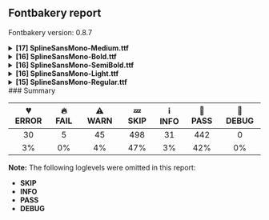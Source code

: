 ## Fontbakery report

Fontbakery version: 0.8.7

<details><summary><b>[17] SplineSansMono-Medium.ttf</b></summary><div><details><summary>💔 <b>ERROR:</b> Check METADATA.pb includes production subsets.</summary><div>
* [com.google.fonts/check/metadata/includes_production_subsets](https://font-bakery.readthedocs.io/en/latest/fontbakery/profiles/googlefonts.html#com.google.fonts/check/metadata/includes_production_subsets)

* 💔 **ERROR** The condition <FontBakeryCondition:production_metadata> had an error: JSONDecodeError: Expecting value: line 1 column 1 (char 0)
</div></details><details><summary>💔 <b>ERROR:</b> Version number has increased since previous release on Google Fonts?</summary><div>
* [com.google.fonts/check/version_bump](https://font-bakery.readthedocs.io/en/latest/fontbakery/profiles/googlefonts.html#com.google.fonts/check/version_bump)

* 💔 **ERROR** The condition <FontBakeryCondition:api_gfonts_ttFont> had an error: FailedConditionError: The condition <FontBakeryCondition:remote_styles> had an error: JSONDecodeError: Expecting value: line 1 column 1 (char 0)
</div></details><details><summary>💔 <b>ERROR:</b> Glyphs are similiar to Google Fonts version?</summary><div>
* [com.google.fonts/check/production_glyphs_similarity](https://font-bakery.readthedocs.io/en/latest/fontbakery/profiles/googlefonts.html#com.google.fonts/check/production_glyphs_similarity)

* 💔 **ERROR** The condition <FontBakeryCondition:api_gfonts_ttFont> had an error: FailedConditionError: The condition <FontBakeryCondition:remote_styles> had an error: JSONDecodeError: Expecting value: line 1 column 1 (char 0)
</div></details><details><summary>💔 <b>ERROR:</b> Check if the vertical metrics of a family are similar to the same family hosted on Google Fonts.</summary><div>
* [com.google.fonts/check/vertical_metrics_regressions](https://font-bakery.readthedocs.io/en/latest/fontbakery/profiles/googlefonts.html#com.google.fonts/check/vertical_metrics_regressions)

* 💔 **ERROR** The condition <FontBakeryCondition:regular_remote_style> had an error: FailedConditionError: The condition <FontBakeryCondition:remote_styles> had an error: JSONDecodeError: Expecting value: line 1 column 1 (char 0)
</div></details><details><summary>💔 <b>ERROR:</b> Check font follows the Google Fonts CJK vertical metric schema</summary><div>
* [com.google.fonts/check/cjk_vertical_metrics](https://font-bakery.readthedocs.io/en/latest/fontbakery/profiles/googlefonts.html#com.google.fonts/check/cjk_vertical_metrics)

* 💔 **ERROR** The condition <FontBakeryCondition:remote_styles> had an error: JSONDecodeError: Expecting value: line 1 column 1 (char 0)
</div></details><details><summary>💔 <b>ERROR:</b> Check if the vertical metrics of a CJK family are similar to the same family hosted on Google Fonts.</summary><div>
* [com.google.fonts/check/cjk_vertical_metrics_regressions](https://font-bakery.readthedocs.io/en/latest/fontbakery/profiles/googlefonts.html#com.google.fonts/check/cjk_vertical_metrics_regressions)

* 💔 **ERROR** The condition <FontBakeryCondition:regular_remote_style> had an error: FailedConditionError: The condition <FontBakeryCondition:remote_styles> had an error: JSONDecodeError: Expecting value: line 1 column 1 (char 0)
</div></details><details><summary>🔥 <b>FAIL:</b> Check license file has good copyright string.</summary><div>
* [com.google.fonts/check/license/OFL_copyright](https://font-bakery.readthedocs.io/en/latest/fontbakery/profiles/googlefonts.html#com.google.fonts/check/license/OFL_copyright)

* 🔥 **FAIL** First line in license file does not match expected format: "copyright 20** the my font project authors (https://github.com/googlefonts/my-font-repository)"
</div></details><details><summary>⚠ <b>WARN:</b> Combined length of family and style must not exceed 27 characters.</summary><div>
* [com.google.fonts/check/name/family_and_style_max_length](https://font-bakery.readthedocs.io/en/latest/fontbakery/profiles/googlefonts.html#com.google.fonts/check/name/family_and_style_max_length)

* ⚠ **WARN** The combined length of family and style exceeds 27 chars in the following 'WINDOWS' entries:
 FONT_FAMILY_NAME = 'Spline Sans Mono Medium' / SUBFAMILY_NAME = 'Regular'

Please take a look at the conversation at https://github.com/googlefonts/fontbakery/issues/2179 in order to understand the reasoning behind these name table records max-length criteria. [code: too-long]
</div></details><details><summary>⚠ <b>WARN:</b> Ensure Stylistic Sets have description.</summary><div>
* [com.google.fonts/check/stylisticset_description](https://font-bakery.readthedocs.io/en/latest/fontbakery/profiles/googlefonts.html#com.google.fonts/check/stylisticset_description)

* ⚠ **WARN** The stylistic set ss01 lacks a description string on the 'name' table. [code: missing-description]
* ⚠ **WARN** The stylistic set ss02 lacks a description string on the 'name' table. [code: missing-description]
* ⚠ **WARN** The stylistic set ss03 lacks a description string on the 'name' table. [code: missing-description]
* ⚠ **WARN** The stylistic set ss04 lacks a description string on the 'name' table. [code: missing-description]
* ⚠ **WARN** The stylistic set ss05 lacks a description string on the 'name' table. [code: missing-description]
* ⚠ **WARN** The stylistic set ss06 lacks a description string on the 'name' table. [code: missing-description]
* ⚠ **WARN** The stylistic set ss07 lacks a description string on the 'name' table. [code: missing-description]
* ⚠ **WARN** The stylistic set ss08 lacks a description string on the 'name' table. [code: missing-description]
* ⚠ **WARN** The stylistic set ss09 lacks a description string on the 'name' table. [code: missing-description]
* ⚠ **WARN** The stylistic set ss10 lacks a description string on the 'name' table. [code: missing-description]
* ⚠ **WARN** The stylistic set ss11 lacks a description string on the 'name' table. [code: missing-description]
* ⚠ **WARN** The stylistic set ss14 lacks a description string on the 'name' table. [code: missing-description]
* ⚠ **WARN** The stylistic set ss15 lacks a description string on the 'name' table. [code: missing-description]
* ⚠ **WARN** The stylistic set ss16 lacks a description string on the 'name' table. [code: missing-description]
* ⚠ **WARN** The stylistic set ss17 lacks a description string on the 'name' table. [code: missing-description]
</div></details><details><summary>⚠ <b>WARN:</b> Ensure fonts have ScriptLangTags declared on the 'meta' table.</summary><div>
* [com.google.fonts/check/meta/script_lang_tags](https://font-bakery.readthedocs.io/en/latest/fontbakery/profiles/googlefonts.html#com.google.fonts/check/meta/script_lang_tags)

* ⚠ **WARN** This font file does not have a 'meta' table. [code: lacks-meta-table]
</div></details><details><summary>⚠ <b>WARN:</b> Check font contains no unreachable glyphs</summary><div>
* [com.google.fonts/check/unreachable_glyphs](https://font-bakery.readthedocs.io/en/latest/fontbakery/profiles/universal.html#com.google.fonts/check/unreachable_glyphs)

* ⚠ **WARN** The following glyphs could not be reached by codepoint or substitution rules:
	- commaturnedabove
	- two.ss12
	- ij_acutecomb
	- .null
	- uni2155.ss01
	- IJ_acutecomb 
	- And zerodot_part.
 [code: unreachable-glyphs]
</div></details><details><summary>⚠ <b>WARN:</b> Check if each glyph has the recommended amount of contours.</summary><div>
* [com.google.fonts/check/contour_count](https://font-bakery.readthedocs.io/en/latest/fontbakery/profiles/universal.html#com.google.fonts/check/contour_count)

* ⚠ **WARN** This font has a 'Soft Hyphen' character (codepoint 0x00AD) which is supposed to be zero-width and invisible, and is used to mark a hyphenation possibility within a word in the absence of or overriding dictionary hyphenation. It is mostly an obsolete mechanism now, and the character is only included in fonts for legacy codepage coverage. [code: softhyphen]
* ⚠ **WARN** This check inspects the glyph outlines and detects the total number of contours in each of them. The expected values are infered from the typical ammounts of contours observed in a large collection of reference font families. The divergences listed below may simply indicate a significantly different design on some of your glyphs. On the other hand, some of these may flag actual bugs in the font such as glyphs mapped to an incorrect codepoint. Please consider reviewing the design and codepoint assignment of these to make sure they are correct.

The following glyphs do not have the recommended number of contours:

	- Glyph name: Q	Contours detected: 3	Expected: 2
	- Glyph name: uni00AD	Contours detected: 1	Expected: 0
	- Glyph name: onequarter	Contours detected: 2	Expected: 3 or 4
	- Glyph name: onehalf	Contours detected: 2	Expected: 3
	- Glyph name: threequarters	Contours detected: 2	Expected: 3 or 4
	- Glyph name: aogonek	Contours detected: 3	Expected: 2
	- Glyph name: uogonek	Contours detected: 2	Expected: 1
	- Glyph name: uni01F5	Contours detected: 4	Expected: 3
	- Glyph name: uni2153	Contours detected: 2	Expected: 3
	- Glyph name: uni2154	Contours detected: 2	Expected: 1 or 3 
	- And 18 more.

Use -F or --full-lists to disable shortening of long lists.
 [code: contour-count]
</div></details><details><summary>⚠ <b>WARN:</b> Ensure dotted circle glyph is present and can attach marks.</summary><div>
* [com.google.fonts/check/dotted_circle](https://font-bakery.readthedocs.io/en/latest/fontbakery/profiles/universal.html#com.google.fonts/check/dotted_circle)

* ⚠ **WARN** No dotted circle glyph present [code: missing-dotted-circle]
</div></details><details><summary>⚠ <b>WARN:</b> Checking correctness of monospaced metadata.</summary><div>
* [com.google.fonts/check/monospace](https://font-bakery.readthedocs.io/en/latest/fontbakery/profiles/name.html#com.google.fonts/check/monospace)

* ⚠ **WARN** Font is monospaced but 7 glyphs (1.29%) have a different width. You should check the widths of: ['plus.alt', 'equal.alt', 'greaterarrow', 'exclamequal', 'lessergreater', 'greatergreaterarrow', 'equalequalarrow'] [code: mono-outliers]
</div></details><details><summary>⚠ <b>WARN:</b> Are there any misaligned on-curve points?</summary><div>
* [com.google.fonts/check/outline_alignment_miss](https://font-bakery.readthedocs.io/en/latest/fontbakery/profiles/<Section: Outline Correctness Checks>.html#com.google.fonts/check/outline_alignment_miss)

* ⚠ **WARN** The following glyphs have on-curve points which have potentially incorrect y coordinates:
	* dollar (U+0024): X=718.0,Y=1452.0 (should be at cap-height 1454?)
	* U (U+0055): X=115.0,Y=1456.0 (should be at cap-height 1454?)
	* U (U+0055): X=339.0,Y=1456.0 (should be at cap-height 1454?)
	* f (U+0066): X=210.0,Y=1092.0 (should be at x-height 1091?)
	* f (U+0066): X=451.0,Y=1092.0 (should be at x-height 1091?)
	* f (U+0066): X=664.0,Y=1092.0 (should be at x-height 1091?)
	* f (U+0066): X=1007.0,Y=1092.0 (should be at x-height 1091?)
	* g (U+0067): X=771.0,Y=1090.0 (should be at x-height 1091?)
	* g (U+0067): X=347.0,Y=1.5 (should be at baseline 0?)
	* j (U+006A): X=284.0,Y=1092.0 (should be at x-height 1091?) and 63 more.

Use -F or --full-lists to disable shortening of long lists. [code: found-misalignments]
</div></details><details><summary>⚠ <b>WARN:</b> Do outlines contain any jaggy segments?</summary><div>
* [com.google.fonts/check/outline_jaggy_segments](https://font-bakery.readthedocs.io/en/latest/fontbakery/profiles/<Section: Outline Correctness Checks>.html#com.google.fonts/check/outline_jaggy_segments)

* ⚠ **WARN** The following glyphs have jaggy segments:
	* B (U+0042): B<<988.0,872.5>-<920.0,782.0>-<817.0,761.0>>/B<<817.0,761.0>-<893.0,758.0>-<965.0,722.0>> = 13.784223615038577
	* Lslash (U+0141): L<<388.0,1454.0>--<388.0,907.0>>/B<<388.0,907.0>-<391.0,928.0>-<405.5,948.5>> = 8.13010235415596
	* Thorn (U+00DE): B<<396.5,272.5>-<377.0,286.0>-<373.0,305.0>>/L<<373.0,305.0>--<373.0,0.0>> = 11.888658039627968
	* ae (U+00E6): B<<721.0,839.0>-<684.0,758.0>-<680.0,604.0>>/B<<680.0,604.0>-<685.0,645.0>-<708.0,660.5>> = 5.465089939346022
	* aeacute (U+01FD): B<<721.0,839.0>-<684.0,758.0>-<680.0,604.0>>/B<<680.0,604.0>-<685.0,645.0>-<708.0,660.5>> = 5.465089939346022
	* b (U+0062): L<<393.0,1068.0>--<393.0,864.0>>/B<<393.0,864.0>-<404.0,931.0>-<449.5,987.5>> = 9.323591778137999
	* braceleft (U+007B): B<<674.0,797.5>-<612.0,736.0>-<424.0,713.0>>/B<<424.0,713.0>-<616.0,690.0>-<674.5,631.5>> = 13.805935465347666
	* braceright (U+007D): B<<525.5,631.5>-<584.0,690.0>-<776.0,713.0>>/B<<776.0,713.0>-<588.0,736.0>-<526.5,797.5>> = 13.805935465347666
	* comma (U+002C): B<<604.5,-44.0>-<617.0,-15.0>-<678.0,0.0>>/L<<678.0,0.0>--<474.0,0.0>> = 13.81502534126161
	* d (U+0064): L<<821.0,0.0>--<819.0,243.0>>/B<<819.0,243.0>-<810.0,175.0>-<766.5,117.0>> = 8.011004693585441 and 96 more.

Use -F or --full-lists to disable shortening of long lists. [code: found-jaggy-segments]
</div></details><details><summary>⚠ <b>WARN:</b> Do outlines contain any semi-vertical or semi-horizontal lines?</summary><div>
* [com.google.fonts/check/outline_semi_vertical](https://font-bakery.readthedocs.io/en/latest/fontbakery/profiles/<Section: Outline Correctness Checks>.html#com.google.fonts/check/outline_semi_vertical)

* ⚠ **WARN** The following glyphs have semi-vertical/semi-horizontal lines:
 * Amacron (U+0100): L<<281.0,1811.0>--<921.0,1812.0>>
 * Amacron (U+0100): L<<918.0,1608.0>--<281.0,1607.0>>
 * Ccedilla (U+00C7): L<<480.0,-422.0>--<481.0,-260.0>>
 * Emacron (U+0112): L<<278.0,1811.0>--<918.0,1812.0>>
 * Emacron (U+0112): L<<915.0,1608.0>--<278.0,1607.0>>
 * G (U+0047): L<<1077.0,770.0>--<1075.0,155.0>>
 * Gbreve (U+011E): L<<1077.0,770.0>--<1075.0,155.0>>
 * Gcaron (U+01E6): L<<1077.0,770.0>--<1075.0,155.0>>
 * Gdotaccent (U+0120): L<<1077.0,770.0>--<1075.0,155.0>>
 * Hbar (U+0126): L<<1219.0,1093.0>--<1218.0,897.0>> and 78 more.

Use -F or --full-lists to disable shortening of long lists. [code: found-semi-vertical]
</div></details><br></div></details><details><summary><b>[16] SplineSansMono-Bold.ttf</b></summary><div><details><summary>💔 <b>ERROR:</b> Check METADATA.pb includes production subsets.</summary><div>
* [com.google.fonts/check/metadata/includes_production_subsets](https://font-bakery.readthedocs.io/en/latest/fontbakery/profiles/googlefonts.html#com.google.fonts/check/metadata/includes_production_subsets)

* 💔 **ERROR** The condition <FontBakeryCondition:production_metadata> had an error: JSONDecodeError: Expecting value: line 1 column 1 (char 0)
</div></details><details><summary>💔 <b>ERROR:</b> Version number has increased since previous release on Google Fonts?</summary><div>
* [com.google.fonts/check/version_bump](https://font-bakery.readthedocs.io/en/latest/fontbakery/profiles/googlefonts.html#com.google.fonts/check/version_bump)

* 💔 **ERROR** The condition <FontBakeryCondition:api_gfonts_ttFont> had an error: FailedConditionError: The condition <FontBakeryCondition:remote_styles> had an error: JSONDecodeError: Expecting value: line 1 column 1 (char 0)
</div></details><details><summary>💔 <b>ERROR:</b> Glyphs are similiar to Google Fonts version?</summary><div>
* [com.google.fonts/check/production_glyphs_similarity](https://font-bakery.readthedocs.io/en/latest/fontbakery/profiles/googlefonts.html#com.google.fonts/check/production_glyphs_similarity)

* 💔 **ERROR** The condition <FontBakeryCondition:api_gfonts_ttFont> had an error: FailedConditionError: The condition <FontBakeryCondition:remote_styles> had an error: JSONDecodeError: Expecting value: line 1 column 1 (char 0)
</div></details><details><summary>💔 <b>ERROR:</b> Check if the vertical metrics of a family are similar to the same family hosted on Google Fonts.</summary><div>
* [com.google.fonts/check/vertical_metrics_regressions](https://font-bakery.readthedocs.io/en/latest/fontbakery/profiles/googlefonts.html#com.google.fonts/check/vertical_metrics_regressions)

* 💔 **ERROR** The condition <FontBakeryCondition:regular_remote_style> had an error: FailedConditionError: The condition <FontBakeryCondition:remote_styles> had an error: JSONDecodeError: Expecting value: line 1 column 1 (char 0)
</div></details><details><summary>💔 <b>ERROR:</b> Check font follows the Google Fonts CJK vertical metric schema</summary><div>
* [com.google.fonts/check/cjk_vertical_metrics](https://font-bakery.readthedocs.io/en/latest/fontbakery/profiles/googlefonts.html#com.google.fonts/check/cjk_vertical_metrics)

* 💔 **ERROR** The condition <FontBakeryCondition:remote_styles> had an error: JSONDecodeError: Expecting value: line 1 column 1 (char 0)
</div></details><details><summary>💔 <b>ERROR:</b> Check if the vertical metrics of a CJK family are similar to the same family hosted on Google Fonts.</summary><div>
* [com.google.fonts/check/cjk_vertical_metrics_regressions](https://font-bakery.readthedocs.io/en/latest/fontbakery/profiles/googlefonts.html#com.google.fonts/check/cjk_vertical_metrics_regressions)

* 💔 **ERROR** The condition <FontBakeryCondition:regular_remote_style> had an error: FailedConditionError: The condition <FontBakeryCondition:remote_styles> had an error: JSONDecodeError: Expecting value: line 1 column 1 (char 0)
</div></details><details><summary>🔥 <b>FAIL:</b> Check license file has good copyright string.</summary><div>
* [com.google.fonts/check/license/OFL_copyright](https://font-bakery.readthedocs.io/en/latest/fontbakery/profiles/googlefonts.html#com.google.fonts/check/license/OFL_copyright)

* 🔥 **FAIL** First line in license file does not match expected format: "copyright 20** the my font project authors (https://github.com/googlefonts/my-font-repository)"
</div></details><details><summary>⚠ <b>WARN:</b> Ensure Stylistic Sets have description.</summary><div>
* [com.google.fonts/check/stylisticset_description](https://font-bakery.readthedocs.io/en/latest/fontbakery/profiles/googlefonts.html#com.google.fonts/check/stylisticset_description)

* ⚠ **WARN** The stylistic set ss01 lacks a description string on the 'name' table. [code: missing-description]
* ⚠ **WARN** The stylistic set ss02 lacks a description string on the 'name' table. [code: missing-description]
* ⚠ **WARN** The stylistic set ss03 lacks a description string on the 'name' table. [code: missing-description]
* ⚠ **WARN** The stylistic set ss04 lacks a description string on the 'name' table. [code: missing-description]
* ⚠ **WARN** The stylistic set ss05 lacks a description string on the 'name' table. [code: missing-description]
* ⚠ **WARN** The stylistic set ss06 lacks a description string on the 'name' table. [code: missing-description]
* ⚠ **WARN** The stylistic set ss07 lacks a description string on the 'name' table. [code: missing-description]
* ⚠ **WARN** The stylistic set ss08 lacks a description string on the 'name' table. [code: missing-description]
* ⚠ **WARN** The stylistic set ss09 lacks a description string on the 'name' table. [code: missing-description]
* ⚠ **WARN** The stylistic set ss10 lacks a description string on the 'name' table. [code: missing-description]
* ⚠ **WARN** The stylistic set ss11 lacks a description string on the 'name' table. [code: missing-description]
* ⚠ **WARN** The stylistic set ss14 lacks a description string on the 'name' table. [code: missing-description]
* ⚠ **WARN** The stylistic set ss15 lacks a description string on the 'name' table. [code: missing-description]
* ⚠ **WARN** The stylistic set ss16 lacks a description string on the 'name' table. [code: missing-description]
* ⚠ **WARN** The stylistic set ss17 lacks a description string on the 'name' table. [code: missing-description]
</div></details><details><summary>⚠ <b>WARN:</b> Ensure fonts have ScriptLangTags declared on the 'meta' table.</summary><div>
* [com.google.fonts/check/meta/script_lang_tags](https://font-bakery.readthedocs.io/en/latest/fontbakery/profiles/googlefonts.html#com.google.fonts/check/meta/script_lang_tags)

* ⚠ **WARN** This font file does not have a 'meta' table. [code: lacks-meta-table]
</div></details><details><summary>⚠ <b>WARN:</b> Check font contains no unreachable glyphs</summary><div>
* [com.google.fonts/check/unreachable_glyphs](https://font-bakery.readthedocs.io/en/latest/fontbakery/profiles/universal.html#com.google.fonts/check/unreachable_glyphs)

* ⚠ **WARN** The following glyphs could not be reached by codepoint or substitution rules:
	- commaturnedabove
	- two.ss12
	- ij_acutecomb
	- .null
	- uni2155.ss01
	- IJ_acutecomb 
	- And zerodot_part.
 [code: unreachable-glyphs]
</div></details><details><summary>⚠ <b>WARN:</b> Check if each glyph has the recommended amount of contours.</summary><div>
* [com.google.fonts/check/contour_count](https://font-bakery.readthedocs.io/en/latest/fontbakery/profiles/universal.html#com.google.fonts/check/contour_count)

* ⚠ **WARN** This font has a 'Soft Hyphen' character (codepoint 0x00AD) which is supposed to be zero-width and invisible, and is used to mark a hyphenation possibility within a word in the absence of or overriding dictionary hyphenation. It is mostly an obsolete mechanism now, and the character is only included in fonts for legacy codepage coverage. [code: softhyphen]
* ⚠ **WARN** This check inspects the glyph outlines and detects the total number of contours in each of them. The expected values are infered from the typical ammounts of contours observed in a large collection of reference font families. The divergences listed below may simply indicate a significantly different design on some of your glyphs. On the other hand, some of these may flag actual bugs in the font such as glyphs mapped to an incorrect codepoint. Please consider reviewing the design and codepoint assignment of these to make sure they are correct.

The following glyphs do not have the recommended number of contours:

	- Glyph name: Q	Contours detected: 3	Expected: 2
	- Glyph name: uni00AD	Contours detected: 1	Expected: 0
	- Glyph name: onequarter	Contours detected: 2	Expected: 3 or 4
	- Glyph name: onehalf	Contours detected: 2	Expected: 3
	- Glyph name: threequarters	Contours detected: 2	Expected: 3 or 4
	- Glyph name: aogonek	Contours detected: 3	Expected: 2
	- Glyph name: uogonek	Contours detected: 2	Expected: 1
	- Glyph name: uni01F5	Contours detected: 4	Expected: 3
	- Glyph name: uni2153	Contours detected: 2	Expected: 3
	- Glyph name: uni2154	Contours detected: 2	Expected: 1 or 3 
	- And 18 more.

Use -F or --full-lists to disable shortening of long lists.
 [code: contour-count]
</div></details><details><summary>⚠ <b>WARN:</b> Ensure dotted circle glyph is present and can attach marks.</summary><div>
* [com.google.fonts/check/dotted_circle](https://font-bakery.readthedocs.io/en/latest/fontbakery/profiles/universal.html#com.google.fonts/check/dotted_circle)

* ⚠ **WARN** No dotted circle glyph present [code: missing-dotted-circle]
</div></details><details><summary>⚠ <b>WARN:</b> Checking correctness of monospaced metadata.</summary><div>
* [com.google.fonts/check/monospace](https://font-bakery.readthedocs.io/en/latest/fontbakery/profiles/name.html#com.google.fonts/check/monospace)

* ⚠ **WARN** Font is monospaced but 7 glyphs (1.29%) have a different width. You should check the widths of: ['plus.alt', 'equal.alt', 'greaterarrow', 'exclamequal', 'lessergreater', 'greatergreaterarrow', 'equalequalarrow'] [code: mono-outliers]
</div></details><details><summary>⚠ <b>WARN:</b> Are there any misaligned on-curve points?</summary><div>
* [com.google.fonts/check/outline_alignment_miss](https://font-bakery.readthedocs.io/en/latest/fontbakery/profiles/<Section: Outline Correctness Checks>.html#com.google.fonts/check/outline_alignment_miss)

* ⚠ **WARN** The following glyphs have on-curve points which have potentially incorrect y coordinates:
	* at (U+0040): X=287.5,Y=-0.5 (should be at baseline 0?)
	* U (U+0055): X=78.0,Y=1456.0 (should be at cap-height 1454?)
	* U (U+0055): X=392.0,Y=1456.0 (should be at cap-height 1454?)
	* f (U+0066): X=166.0,Y=1092.0 (should be at x-height 1091?)
	* f (U+0066): X=400.0,Y=1092.0 (should be at x-height 1091?)
	* f (U+0066): X=709.0,Y=1092.0 (should be at x-height 1091?)
	* f (U+0066): X=1024.0,Y=1092.0 (should be at x-height 1091?)
	* g (U+0067): X=1083.0,Y=1090.0 (should be at x-height 1091?)
	* j (U+006A): X=597.0,Y=-2.0 (should be at baseline 0?)
	* j (U+006A): X=252.0,Y=1092.0 (should be at x-height 1091?) and 63 more.

Use -F or --full-lists to disable shortening of long lists. [code: found-misalignments]
</div></details><details><summary>⚠ <b>WARN:</b> Do outlines contain any jaggy segments?</summary><div>
* [com.google.fonts/check/outline_jaggy_segments](https://font-bakery.readthedocs.io/en/latest/fontbakery/profiles/<Section: Outline Correctness Checks>.html#com.google.fonts/check/outline_jaggy_segments)

* ⚠ **WARN** The following glyphs have jaggy segments:
	* B (U+0042): B<<997.5,882.5>-<925.0,801.0>-<802.0,790.0>>/B<<802.0,790.0>-<965.0,773.0>-<1049.5,687.5>> = 11.064524992196239
	* I (U+0049): B<<465.0,1151.0>-<487.0,1178.0>-<532.0,1185.0>>/L<<532.0,1185.0>--<135.0,1185.0>> = 8.84181456019167
	* I (U+0049): B<<734.0,303.5>-<712.0,277.0>-<667.0,269.0>>/L<<667.0,269.0>--<1065.0,269.0>> = 10.08059798754231
	* IJ (U+0132): B<<203.0,1138.0>-<225.0,1165.0>-<270.0,1172.0>>/L<<270.0,1172.0>--<25.0,1172.0>> = 8.84181456019167
	* IJ (U+0132): B<<466.0,896.5>-<444.0,870.0>-<399.0,862.0>>/L<<399.0,862.0>--<635.0,862.0>> = 10.08059798754231
	* Iacute (U+00CD): B<<465.0,1151.0>-<487.0,1178.0>-<532.0,1185.0>>/L<<532.0,1185.0>--<135.0,1185.0>> = 8.84181456019167
	* Iacute (U+00CD): B<<734.0,303.5>-<712.0,277.0>-<667.0,269.0>>/L<<667.0,269.0>--<1065.0,269.0>> = 10.08059798754231
	* Ibreve (U+012C): B<<465.0,1151.0>-<487.0,1178.0>-<532.0,1185.0>>/L<<532.0,1185.0>--<135.0,1185.0>> = 8.84181456019167
	* Ibreve (U+012C): B<<734.0,303.5>-<712.0,277.0>-<667.0,269.0>>/L<<667.0,269.0>--<1065.0,269.0>> = 10.08059798754231
	* Icircumflex (U+00CE): B<<465.0,1151.0>-<487.0,1178.0>-<532.0,1185.0>>/L<<532.0,1185.0>--<135.0,1185.0>> = 8.84181456019167 and 147 more.

Use -F or --full-lists to disable shortening of long lists. [code: found-jaggy-segments]
</div></details><details><summary>⚠ <b>WARN:</b> Do outlines contain any semi-vertical or semi-horizontal lines?</summary><div>
* [com.google.fonts/check/outline_semi_vertical](https://font-bakery.readthedocs.io/en/latest/fontbakery/profiles/<Section: Outline Correctness Checks>.html#com.google.fonts/check/outline_semi_vertical)

* ⚠ **WARN** The following glyphs have semi-vertical/semi-horizontal lines:
 * Ccedilla (U+00C7): L<<418.0,-461.0>--<419.0,-262.0>>
 * F (U+0046): L<<1018.0,846.0>--<1017.0,574.0>>
 * F (U+0046): L<<1092.0,1454.0>--<1094.0,1173.0>>
 * Lcaron (U+013D): L<<694.0,1175.0>--<696.0,1561.0>>
 * R (U+0052): L<<619.0,1210.0>--<467.0,1211.0>>
 * Racute (U+0154): L<<619.0,1210.0>--<467.0,1211.0>>
 * Rcaron (U+0158): L<<619.0,1210.0>--<467.0,1211.0>>
 * Scedilla (U+015E): L<<458.0,-461.0>--<459.0,-262.0>>
 * Uogonek (U+0172): L<<880.0,-210.0>--<881.0,-385.0>>
 * a (U+0061): L<<758.0,0.0>--<760.0,255.0>> and 99 more.

Use -F or --full-lists to disable shortening of long lists. [code: found-semi-vertical]
</div></details><br></div></details><details><summary><b>[16] SplineSansMono-SemiBold.ttf</b></summary><div><details><summary>💔 <b>ERROR:</b> Check METADATA.pb includes production subsets.</summary><div>
* [com.google.fonts/check/metadata/includes_production_subsets](https://font-bakery.readthedocs.io/en/latest/fontbakery/profiles/googlefonts.html#com.google.fonts/check/metadata/includes_production_subsets)

* 💔 **ERROR** The condition <FontBakeryCondition:production_metadata> had an error: JSONDecodeError: Expecting value: line 1 column 1 (char 0)
</div></details><details><summary>💔 <b>ERROR:</b> Version number has increased since previous release on Google Fonts?</summary><div>
* [com.google.fonts/check/version_bump](https://font-bakery.readthedocs.io/en/latest/fontbakery/profiles/googlefonts.html#com.google.fonts/check/version_bump)

* 💔 **ERROR** The condition <FontBakeryCondition:api_gfonts_ttFont> had an error: FailedConditionError: The condition <FontBakeryCondition:remote_styles> had an error: JSONDecodeError: Expecting value: line 1 column 1 (char 0)
</div></details><details><summary>💔 <b>ERROR:</b> Glyphs are similiar to Google Fonts version?</summary><div>
* [com.google.fonts/check/production_glyphs_similarity](https://font-bakery.readthedocs.io/en/latest/fontbakery/profiles/googlefonts.html#com.google.fonts/check/production_glyphs_similarity)

* 💔 **ERROR** The condition <FontBakeryCondition:api_gfonts_ttFont> had an error: FailedConditionError: The condition <FontBakeryCondition:remote_styles> had an error: JSONDecodeError: Expecting value: line 1 column 1 (char 0)
</div></details><details><summary>💔 <b>ERROR:</b> Check if the vertical metrics of a family are similar to the same family hosted on Google Fonts.</summary><div>
* [com.google.fonts/check/vertical_metrics_regressions](https://font-bakery.readthedocs.io/en/latest/fontbakery/profiles/googlefonts.html#com.google.fonts/check/vertical_metrics_regressions)

* 💔 **ERROR** The condition <FontBakeryCondition:regular_remote_style> had an error: FailedConditionError: The condition <FontBakeryCondition:remote_styles> had an error: JSONDecodeError: Expecting value: line 1 column 1 (char 0)
</div></details><details><summary>💔 <b>ERROR:</b> Check font follows the Google Fonts CJK vertical metric schema</summary><div>
* [com.google.fonts/check/cjk_vertical_metrics](https://font-bakery.readthedocs.io/en/latest/fontbakery/profiles/googlefonts.html#com.google.fonts/check/cjk_vertical_metrics)

* 💔 **ERROR** The condition <FontBakeryCondition:remote_styles> had an error: JSONDecodeError: Expecting value: line 1 column 1 (char 0)
</div></details><details><summary>💔 <b>ERROR:</b> Check if the vertical metrics of a CJK family are similar to the same family hosted on Google Fonts.</summary><div>
* [com.google.fonts/check/cjk_vertical_metrics_regressions](https://font-bakery.readthedocs.io/en/latest/fontbakery/profiles/googlefonts.html#com.google.fonts/check/cjk_vertical_metrics_regressions)

* 💔 **ERROR** The condition <FontBakeryCondition:regular_remote_style> had an error: FailedConditionError: The condition <FontBakeryCondition:remote_styles> had an error: JSONDecodeError: Expecting value: line 1 column 1 (char 0)
</div></details><details><summary>🔥 <b>FAIL:</b> Check license file has good copyright string.</summary><div>
* [com.google.fonts/check/license/OFL_copyright](https://font-bakery.readthedocs.io/en/latest/fontbakery/profiles/googlefonts.html#com.google.fonts/check/license/OFL_copyright)

* 🔥 **FAIL** First line in license file does not match expected format: "copyright 20** the my font project authors (https://github.com/googlefonts/my-font-repository)"
</div></details><details><summary>⚠ <b>WARN:</b> Combined length of family and style must not exceed 27 characters.</summary><div>
* [com.google.fonts/check/name/family_and_style_max_length](https://font-bakery.readthedocs.io/en/latest/fontbakery/profiles/googlefonts.html#com.google.fonts/check/name/family_and_style_max_length)

* ⚠ **WARN** The combined length of family and style exceeds 27 chars in the following 'WINDOWS' entries:
 FONT_FAMILY_NAME = 'Spline Sans Mono SemiBold' / SUBFAMILY_NAME = 'Regular'

Please take a look at the conversation at https://github.com/googlefonts/fontbakery/issues/2179 in order to understand the reasoning behind these name table records max-length criteria. [code: too-long]
</div></details><details><summary>⚠ <b>WARN:</b> Ensure Stylistic Sets have description.</summary><div>
* [com.google.fonts/check/stylisticset_description](https://font-bakery.readthedocs.io/en/latest/fontbakery/profiles/googlefonts.html#com.google.fonts/check/stylisticset_description)

* ⚠ **WARN** The stylistic set ss01 lacks a description string on the 'name' table. [code: missing-description]
* ⚠ **WARN** The stylistic set ss02 lacks a description string on the 'name' table. [code: missing-description]
* ⚠ **WARN** The stylistic set ss03 lacks a description string on the 'name' table. [code: missing-description]
* ⚠ **WARN** The stylistic set ss04 lacks a description string on the 'name' table. [code: missing-description]
* ⚠ **WARN** The stylistic set ss05 lacks a description string on the 'name' table. [code: missing-description]
* ⚠ **WARN** The stylistic set ss06 lacks a description string on the 'name' table. [code: missing-description]
* ⚠ **WARN** The stylistic set ss07 lacks a description string on the 'name' table. [code: missing-description]
* ⚠ **WARN** The stylistic set ss08 lacks a description string on the 'name' table. [code: missing-description]
* ⚠ **WARN** The stylistic set ss09 lacks a description string on the 'name' table. [code: missing-description]
* ⚠ **WARN** The stylistic set ss10 lacks a description string on the 'name' table. [code: missing-description]
* ⚠ **WARN** The stylistic set ss11 lacks a description string on the 'name' table. [code: missing-description]
* ⚠ **WARN** The stylistic set ss14 lacks a description string on the 'name' table. [code: missing-description]
* ⚠ **WARN** The stylistic set ss15 lacks a description string on the 'name' table. [code: missing-description]
* ⚠ **WARN** The stylistic set ss16 lacks a description string on the 'name' table. [code: missing-description]
* ⚠ **WARN** The stylistic set ss17 lacks a description string on the 'name' table. [code: missing-description]
</div></details><details><summary>⚠ <b>WARN:</b> Ensure fonts have ScriptLangTags declared on the 'meta' table.</summary><div>
* [com.google.fonts/check/meta/script_lang_tags](https://font-bakery.readthedocs.io/en/latest/fontbakery/profiles/googlefonts.html#com.google.fonts/check/meta/script_lang_tags)

* ⚠ **WARN** This font file does not have a 'meta' table. [code: lacks-meta-table]
</div></details><details><summary>⚠ <b>WARN:</b> Check font contains no unreachable glyphs</summary><div>
* [com.google.fonts/check/unreachable_glyphs](https://font-bakery.readthedocs.io/en/latest/fontbakery/profiles/universal.html#com.google.fonts/check/unreachable_glyphs)

* ⚠ **WARN** The following glyphs could not be reached by codepoint or substitution rules:
	- commaturnedabove
	- two.ss12
	- ij_acutecomb
	- .null
	- uni2155.ss01
	- IJ_acutecomb 
	- And zerodot_part.
 [code: unreachable-glyphs]
</div></details><details><summary>⚠ <b>WARN:</b> Check if each glyph has the recommended amount of contours.</summary><div>
* [com.google.fonts/check/contour_count](https://font-bakery.readthedocs.io/en/latest/fontbakery/profiles/universal.html#com.google.fonts/check/contour_count)

* ⚠ **WARN** This font has a 'Soft Hyphen' character (codepoint 0x00AD) which is supposed to be zero-width and invisible, and is used to mark a hyphenation possibility within a word in the absence of or overriding dictionary hyphenation. It is mostly an obsolete mechanism now, and the character is only included in fonts for legacy codepage coverage. [code: softhyphen]
* ⚠ **WARN** This check inspects the glyph outlines and detects the total number of contours in each of them. The expected values are infered from the typical ammounts of contours observed in a large collection of reference font families. The divergences listed below may simply indicate a significantly different design on some of your glyphs. On the other hand, some of these may flag actual bugs in the font such as glyphs mapped to an incorrect codepoint. Please consider reviewing the design and codepoint assignment of these to make sure they are correct.

The following glyphs do not have the recommended number of contours:

	- Glyph name: Q	Contours detected: 3	Expected: 2
	- Glyph name: uni00AD	Contours detected: 1	Expected: 0
	- Glyph name: onequarter	Contours detected: 2	Expected: 3 or 4
	- Glyph name: onehalf	Contours detected: 2	Expected: 3
	- Glyph name: threequarters	Contours detected: 2	Expected: 3 or 4
	- Glyph name: aogonek	Contours detected: 3	Expected: 2
	- Glyph name: uogonek	Contours detected: 2	Expected: 1
	- Glyph name: uni01F5	Contours detected: 4	Expected: 3
	- Glyph name: uni2153	Contours detected: 2	Expected: 3
	- Glyph name: uni2154	Contours detected: 2	Expected: 1 or 3 
	- And 18 more.

Use -F or --full-lists to disable shortening of long lists.
 [code: contour-count]
</div></details><details><summary>⚠ <b>WARN:</b> Ensure dotted circle glyph is present and can attach marks.</summary><div>
* [com.google.fonts/check/dotted_circle](https://font-bakery.readthedocs.io/en/latest/fontbakery/profiles/universal.html#com.google.fonts/check/dotted_circle)

* ⚠ **WARN** No dotted circle glyph present [code: missing-dotted-circle]
</div></details><details><summary>⚠ <b>WARN:</b> Checking correctness of monospaced metadata.</summary><div>
* [com.google.fonts/check/monospace](https://font-bakery.readthedocs.io/en/latest/fontbakery/profiles/name.html#com.google.fonts/check/monospace)

* ⚠ **WARN** Font is monospaced but 7 glyphs (1.29%) have a different width. You should check the widths of: ['plus.alt', 'equal.alt', 'greaterarrow', 'exclamequal', 'lessergreater', 'greatergreaterarrow', 'equalequalarrow'] [code: mono-outliers]
</div></details><details><summary>⚠ <b>WARN:</b> Do outlines contain any jaggy segments?</summary><div>
* [com.google.fonts/check/outline_jaggy_segments](https://font-bakery.readthedocs.io/en/latest/fontbakery/profiles/<Section: Outline Correctness Checks>.html#com.google.fonts/check/outline_jaggy_segments)

* ⚠ **WARN** The following glyphs have jaggy segments:
	* B (U+0042): B<<993.5,878.0>-<923.0,793.0>-<808.0,778.0>>/B<<808.0,778.0>-<951.0,766.0>-<1042.0,683.5>> = 12.22820693800804
	* I (U+0049): B<<478.5,1178.5>-<497.0,1203.0>-<534.0,1211.0>>/L<<534.0,1211.0>--<143.0,1211.0>> = 12.200468727380786
	* I (U+0049): B<<720.5,275.5>-<702.0,251.0>-<665.0,243.0>>/L<<665.0,243.0>--<1057.0,243.0>> = 12.200468727380786
	* IJ (U+0132): B<<221.5,1170.5>-<240.0,1195.0>-<277.0,1203.0>>/L<<277.0,1203.0>--<33.0,1203.0>> = 12.200468727380786
	* IJ (U+0132): B<<459.5,837.0>-<441.0,812.0>-<404.0,805.0>>/L<<404.0,805.0>--<643.0,805.0>> = 10.713123022791033
	* Iacute (U+00CD): B<<478.5,1178.5>-<497.0,1203.0>-<534.0,1211.0>>/L<<534.0,1211.0>--<143.0,1211.0>> = 12.200468727380786
	* Iacute (U+00CD): B<<720.5,275.5>-<702.0,251.0>-<665.0,243.0>>/L<<665.0,243.0>--<1057.0,243.0>> = 12.200468727380786
	* Ibreve (U+012C): B<<478.5,1178.5>-<497.0,1203.0>-<534.0,1211.0>>/L<<534.0,1211.0>--<143.0,1211.0>> = 12.200468727380786
	* Ibreve (U+012C): B<<720.5,275.5>-<702.0,251.0>-<665.0,243.0>>/L<<665.0,243.0>--<1057.0,243.0>> = 12.200468727380786
	* Icircumflex (U+00CE): B<<478.5,1178.5>-<497.0,1203.0>-<534.0,1211.0>>/L<<534.0,1211.0>--<143.0,1211.0>> = 12.200468727380786 and 161 more.

Use -F or --full-lists to disable shortening of long lists. [code: found-jaggy-segments]
</div></details><details><summary>⚠ <b>WARN:</b> Do outlines contain any semi-vertical or semi-horizontal lines?</summary><div>
* [com.google.fonts/check/outline_semi_vertical](https://font-bakery.readthedocs.io/en/latest/fontbakery/profiles/<Section: Outline Correctness Checks>.html#com.google.fonts/check/outline_semi_vertical)

* ⚠ **WARN** The following glyphs have semi-vertical/semi-horizontal lines:
 * Ccedilla (U+00C7): L<<443.0,-445.0>--<444.0,-261.0>>
 * F (U+0046): L<<1075.0,1454.0>--<1077.0,1210.0>>
 * F (U+0046): L<<997.0,840.0>--<996.0,601.0>>
 * G (U+0047): L<<1091.0,796.0>--<1090.0,170.0>>
 * Gbreve (U+011E): L<<1091.0,796.0>--<1090.0,170.0>>
 * Gcaron (U+01E6): L<<1091.0,796.0>--<1090.0,170.0>>
 * Gdotaccent (U+0120): L<<1091.0,796.0>--<1090.0,170.0>>
 * M (U+004D): L<<913.0,0.0>--<908.0,604.0>>
 * R (U+0052): L<<597.0,1231.0>--<429.0,1232.0>>
 * Racute (U+0154): L<<597.0,1231.0>--<429.0,1232.0>> and 88 more.

Use -F or --full-lists to disable shortening of long lists. [code: found-semi-vertical]
</div></details><br></div></details><details><summary><b>[16] SplineSansMono-Light.ttf</b></summary><div><details><summary>💔 <b>ERROR:</b> Check METADATA.pb includes production subsets.</summary><div>
* [com.google.fonts/check/metadata/includes_production_subsets](https://font-bakery.readthedocs.io/en/latest/fontbakery/profiles/googlefonts.html#com.google.fonts/check/metadata/includes_production_subsets)

* 💔 **ERROR** The condition <FontBakeryCondition:production_metadata> had an error: JSONDecodeError: Expecting value: line 1 column 1 (char 0)
</div></details><details><summary>💔 <b>ERROR:</b> Version number has increased since previous release on Google Fonts?</summary><div>
* [com.google.fonts/check/version_bump](https://font-bakery.readthedocs.io/en/latest/fontbakery/profiles/googlefonts.html#com.google.fonts/check/version_bump)

* 💔 **ERROR** The condition <FontBakeryCondition:api_gfonts_ttFont> had an error: FailedConditionError: The condition <FontBakeryCondition:remote_styles> had an error: JSONDecodeError: Expecting value: line 1 column 1 (char 0)
</div></details><details><summary>💔 <b>ERROR:</b> Glyphs are similiar to Google Fonts version?</summary><div>
* [com.google.fonts/check/production_glyphs_similarity](https://font-bakery.readthedocs.io/en/latest/fontbakery/profiles/googlefonts.html#com.google.fonts/check/production_glyphs_similarity)

* 💔 **ERROR** The condition <FontBakeryCondition:api_gfonts_ttFont> had an error: FailedConditionError: The condition <FontBakeryCondition:remote_styles> had an error: JSONDecodeError: Expecting value: line 1 column 1 (char 0)
</div></details><details><summary>💔 <b>ERROR:</b> Check if the vertical metrics of a family are similar to the same family hosted on Google Fonts.</summary><div>
* [com.google.fonts/check/vertical_metrics_regressions](https://font-bakery.readthedocs.io/en/latest/fontbakery/profiles/googlefonts.html#com.google.fonts/check/vertical_metrics_regressions)

* 💔 **ERROR** The condition <FontBakeryCondition:regular_remote_style> had an error: FailedConditionError: The condition <FontBakeryCondition:remote_styles> had an error: JSONDecodeError: Expecting value: line 1 column 1 (char 0)
</div></details><details><summary>💔 <b>ERROR:</b> Check font follows the Google Fonts CJK vertical metric schema</summary><div>
* [com.google.fonts/check/cjk_vertical_metrics](https://font-bakery.readthedocs.io/en/latest/fontbakery/profiles/googlefonts.html#com.google.fonts/check/cjk_vertical_metrics)

* 💔 **ERROR** The condition <FontBakeryCondition:remote_styles> had an error: JSONDecodeError: Expecting value: line 1 column 1 (char 0)
</div></details><details><summary>💔 <b>ERROR:</b> Check if the vertical metrics of a CJK family are similar to the same family hosted on Google Fonts.</summary><div>
* [com.google.fonts/check/cjk_vertical_metrics_regressions](https://font-bakery.readthedocs.io/en/latest/fontbakery/profiles/googlefonts.html#com.google.fonts/check/cjk_vertical_metrics_regressions)

* 💔 **ERROR** The condition <FontBakeryCondition:regular_remote_style> had an error: FailedConditionError: The condition <FontBakeryCondition:remote_styles> had an error: JSONDecodeError: Expecting value: line 1 column 1 (char 0)
</div></details><details><summary>🔥 <b>FAIL:</b> Check license file has good copyright string.</summary><div>
* [com.google.fonts/check/license/OFL_copyright](https://font-bakery.readthedocs.io/en/latest/fontbakery/profiles/googlefonts.html#com.google.fonts/check/license/OFL_copyright)

* 🔥 **FAIL** First line in license file does not match expected format: "copyright 20** the my font project authors (https://github.com/googlefonts/my-font-repository)"
</div></details><details><summary>⚠ <b>WARN:</b> Combined length of family and style must not exceed 27 characters.</summary><div>
* [com.google.fonts/check/name/family_and_style_max_length](https://font-bakery.readthedocs.io/en/latest/fontbakery/profiles/googlefonts.html#com.google.fonts/check/name/family_and_style_max_length)

* ⚠ **WARN** The combined length of family and style exceeds 27 chars in the following 'WINDOWS' entries:
 FONT_FAMILY_NAME = 'Spline Sans Mono Light' / SUBFAMILY_NAME = 'Regular'

Please take a look at the conversation at https://github.com/googlefonts/fontbakery/issues/2179 in order to understand the reasoning behind these name table records max-length criteria. [code: too-long]
</div></details><details><summary>⚠ <b>WARN:</b> Ensure Stylistic Sets have description.</summary><div>
* [com.google.fonts/check/stylisticset_description](https://font-bakery.readthedocs.io/en/latest/fontbakery/profiles/googlefonts.html#com.google.fonts/check/stylisticset_description)

* ⚠ **WARN** The stylistic set ss01 lacks a description string on the 'name' table. [code: missing-description]
* ⚠ **WARN** The stylistic set ss02 lacks a description string on the 'name' table. [code: missing-description]
* ⚠ **WARN** The stylistic set ss03 lacks a description string on the 'name' table. [code: missing-description]
* ⚠ **WARN** The stylistic set ss04 lacks a description string on the 'name' table. [code: missing-description]
* ⚠ **WARN** The stylistic set ss05 lacks a description string on the 'name' table. [code: missing-description]
* ⚠ **WARN** The stylistic set ss06 lacks a description string on the 'name' table. [code: missing-description]
* ⚠ **WARN** The stylistic set ss07 lacks a description string on the 'name' table. [code: missing-description]
* ⚠ **WARN** The stylistic set ss08 lacks a description string on the 'name' table. [code: missing-description]
* ⚠ **WARN** The stylistic set ss09 lacks a description string on the 'name' table. [code: missing-description]
* ⚠ **WARN** The stylistic set ss10 lacks a description string on the 'name' table. [code: missing-description]
* ⚠ **WARN** The stylistic set ss11 lacks a description string on the 'name' table. [code: missing-description]
* ⚠ **WARN** The stylistic set ss14 lacks a description string on the 'name' table. [code: missing-description]
* ⚠ **WARN** The stylistic set ss15 lacks a description string on the 'name' table. [code: missing-description]
* ⚠ **WARN** The stylistic set ss16 lacks a description string on the 'name' table. [code: missing-description]
* ⚠ **WARN** The stylistic set ss17 lacks a description string on the 'name' table. [code: missing-description]
</div></details><details><summary>⚠ <b>WARN:</b> Ensure fonts have ScriptLangTags declared on the 'meta' table.</summary><div>
* [com.google.fonts/check/meta/script_lang_tags](https://font-bakery.readthedocs.io/en/latest/fontbakery/profiles/googlefonts.html#com.google.fonts/check/meta/script_lang_tags)

* ⚠ **WARN** This font file does not have a 'meta' table. [code: lacks-meta-table]
</div></details><details><summary>⚠ <b>WARN:</b> Check font contains no unreachable glyphs</summary><div>
* [com.google.fonts/check/unreachable_glyphs](https://font-bakery.readthedocs.io/en/latest/fontbakery/profiles/universal.html#com.google.fonts/check/unreachable_glyphs)

* ⚠ **WARN** The following glyphs could not be reached by codepoint or substitution rules:
	- commaturnedabove
	- two.ss12
	- ij_acutecomb
	- .null
	- uni2155.ss01
	- IJ_acutecomb 
	- And zerodot_part.
 [code: unreachable-glyphs]
</div></details><details><summary>⚠ <b>WARN:</b> Check if each glyph has the recommended amount of contours.</summary><div>
* [com.google.fonts/check/contour_count](https://font-bakery.readthedocs.io/en/latest/fontbakery/profiles/universal.html#com.google.fonts/check/contour_count)

* ⚠ **WARN** This font has a 'Soft Hyphen' character (codepoint 0x00AD) which is supposed to be zero-width and invisible, and is used to mark a hyphenation possibility within a word in the absence of or overriding dictionary hyphenation. It is mostly an obsolete mechanism now, and the character is only included in fonts for legacy codepage coverage. [code: softhyphen]
* ⚠ **WARN** This check inspects the glyph outlines and detects the total number of contours in each of them. The expected values are infered from the typical ammounts of contours observed in a large collection of reference font families. The divergences listed below may simply indicate a significantly different design on some of your glyphs. On the other hand, some of these may flag actual bugs in the font such as glyphs mapped to an incorrect codepoint. Please consider reviewing the design and codepoint assignment of these to make sure they are correct.

The following glyphs do not have the recommended number of contours:

	- Glyph name: Q	Contours detected: 3	Expected: 2
	- Glyph name: uni00AD	Contours detected: 1	Expected: 0
	- Glyph name: onequarter	Contours detected: 2	Expected: 3 or 4
	- Glyph name: onehalf	Contours detected: 2	Expected: 3
	- Glyph name: threequarters	Contours detected: 2	Expected: 3 or 4
	- Glyph name: aogonek	Contours detected: 3	Expected: 2
	- Glyph name: uogonek	Contours detected: 2	Expected: 1
	- Glyph name: uni01F5	Contours detected: 4	Expected: 3
	- Glyph name: uni2153	Contours detected: 2	Expected: 3
	- Glyph name: uni2154	Contours detected: 2	Expected: 1 or 3 
	- And 18 more.

Use -F or --full-lists to disable shortening of long lists.
 [code: contour-count]
</div></details><details><summary>⚠ <b>WARN:</b> Ensure dotted circle glyph is present and can attach marks.</summary><div>
* [com.google.fonts/check/dotted_circle](https://font-bakery.readthedocs.io/en/latest/fontbakery/profiles/universal.html#com.google.fonts/check/dotted_circle)

* ⚠ **WARN** No dotted circle glyph present [code: missing-dotted-circle]
</div></details><details><summary>⚠ <b>WARN:</b> Checking correctness of monospaced metadata.</summary><div>
* [com.google.fonts/check/monospace](https://font-bakery.readthedocs.io/en/latest/fontbakery/profiles/name.html#com.google.fonts/check/monospace)

* ⚠ **WARN** Font is monospaced but 8 glyphs (1.48%) have a different width. You should check the widths of: ['uni2155', 'plus.alt', 'equal.alt', 'greaterarrow', 'exclamequal', 'lessergreater', 'greatergreaterarrow', 'equalequalarrow'] [code: mono-outliers]
</div></details><details><summary>⚠ <b>WARN:</b> Do outlines contain any jaggy segments?</summary><div>
* [com.google.fonts/check/outline_jaggy_segments](https://font-bakery.readthedocs.io/en/latest/fontbakery/profiles/<Section: Outline Correctness Checks>.html#com.google.fonts/check/outline_jaggy_segments)

* ⚠ **WARN** The following glyphs have jaggy segments:
	* B (U+0042): B<<996.5,879.0>-<925.0,796.0>-<808.0,773.0>>/B<<808.0,773.0>-<889.0,772.0>-<963.0,735.5>> = 11.828779563434608
	* Lslash (U+0141): L<<297.0,1454.0>--<297.0,923.0>>/B<<297.0,923.0>-<300.0,940.0>-<312.5,957.0>> = 10.007979801441312
	* OE (U+0152): L<<658.0,0.0>--<657.0,266.0>>/B<<657.0,266.0>-<629.0,143.0>-<557.0,61.5>> = 13.03979475484222
	* P (U+0050): B<<320.0,587.0>-<300.0,600.0>-<296.0,618.0>>/L<<296.0,618.0>--<296.0,0.0>> = 12.528807709151492
	* Thorn (U+00DE): B<<320.0,299.5>-<300.0,313.0>-<296.0,330.0>>/L<<296.0,330.0>--<296.0,0.0>> = 13.240519915187184
	* ae (U+00E6): B<<700.5,883.5>-<644.0,769.0>-<638.0,563.0>>/B<<638.0,563.0>-<648.0,625.0>-<706.0,625.0>> = 7.494009597428414
	* aeacute (U+01FD): B<<700.5,883.5>-<644.0,769.0>-<638.0,563.0>>/B<<638.0,563.0>-<648.0,625.0>-<706.0,625.0>> = 7.494009597428414
	* b (U+0062): L<<309.0,1556.0>--<309.0,849.0>>/B<<309.0,849.0>-<325.0,934.0>-<378.5,992.5>> = 10.66034829453532
	* comma (U+002C): B<<601.5,-45.5>-<615.0,-10.0>-<671.0,0.0>>/L<<671.0,0.0>--<509.0,0.0>> = 10.124671655397806
	* d (U+0064): L<<899.0,0.0>--<899.0,251.0>>/B<<899.0,251.0>-<876.0,124.0>-<785.5,56.0>> = 10.265140460213706 and 91 more.

Use -F or --full-lists to disable shortening of long lists. [code: found-jaggy-segments]
</div></details><details><summary>⚠ <b>WARN:</b> Do outlines contain any semi-vertical or semi-horizontal lines?</summary><div>
* [com.google.fonts/check/outline_semi_vertical](https://font-bakery.readthedocs.io/en/latest/fontbakery/profiles/<Section: Outline Correctness Checks>.html#com.google.fonts/check/outline_semi_vertical)

* ⚠ **WARN** The following glyphs have semi-vertical/semi-horizontal lines:
 * Aogonek (U+0104): L<<1172.0,-251.0>--<1173.0,-367.0>>
 * Eng (U+014A): L<<1060.0,1454.0>--<1059.0,0.0>>
 * Eng (U+014A): L<<263.0,949.0>--<262.0,0.0>>
 * Eogonek (U+0118): L<<1067.0,-251.0>--<1068.0,-367.0>>
 * G (U+0047): L<<1077.0,734.0>--<1075.0,135.0>>
 * G (U+0047): L<<950.0,200.0>--<952.0,611.0>>
 * Gbreve (U+011E): L<<1077.0,734.0>--<1075.0,135.0>>
 * Gbreve (U+011E): L<<950.0,200.0>--<952.0,611.0>>
 * Gcaron (U+01E6): L<<1077.0,734.0>--<1075.0,135.0>>
 * Gcaron (U+01E6): L<<950.0,200.0>--<952.0,611.0>> and 72 more.

Use -F or --full-lists to disable shortening of long lists. [code: found-semi-vertical]
</div></details><br></div></details><details><summary><b>[15] SplineSansMono-Regular.ttf</b></summary><div><details><summary>💔 <b>ERROR:</b> Check METADATA.pb includes production subsets.</summary><div>
* [com.google.fonts/check/metadata/includes_production_subsets](https://font-bakery.readthedocs.io/en/latest/fontbakery/profiles/googlefonts.html#com.google.fonts/check/metadata/includes_production_subsets)

* 💔 **ERROR** The condition <FontBakeryCondition:production_metadata> had an error: JSONDecodeError: Expecting value: line 1 column 1 (char 0)
</div></details><details><summary>💔 <b>ERROR:</b> Version number has increased since previous release on Google Fonts?</summary><div>
* [com.google.fonts/check/version_bump](https://font-bakery.readthedocs.io/en/latest/fontbakery/profiles/googlefonts.html#com.google.fonts/check/version_bump)

* 💔 **ERROR** The condition <FontBakeryCondition:api_gfonts_ttFont> had an error: FailedConditionError: The condition <FontBakeryCondition:remote_styles> had an error: JSONDecodeError: Expecting value: line 1 column 1 (char 0)
</div></details><details><summary>💔 <b>ERROR:</b> Glyphs are similiar to Google Fonts version?</summary><div>
* [com.google.fonts/check/production_glyphs_similarity](https://font-bakery.readthedocs.io/en/latest/fontbakery/profiles/googlefonts.html#com.google.fonts/check/production_glyphs_similarity)

* 💔 **ERROR** The condition <FontBakeryCondition:api_gfonts_ttFont> had an error: FailedConditionError: The condition <FontBakeryCondition:remote_styles> had an error: JSONDecodeError: Expecting value: line 1 column 1 (char 0)
</div></details><details><summary>💔 <b>ERROR:</b> Check if the vertical metrics of a family are similar to the same family hosted on Google Fonts.</summary><div>
* [com.google.fonts/check/vertical_metrics_regressions](https://font-bakery.readthedocs.io/en/latest/fontbakery/profiles/googlefonts.html#com.google.fonts/check/vertical_metrics_regressions)

* 💔 **ERROR** The condition <FontBakeryCondition:regular_remote_style> had an error: FailedConditionError: The condition <FontBakeryCondition:remote_styles> had an error: JSONDecodeError: Expecting value: line 1 column 1 (char 0)
</div></details><details><summary>💔 <b>ERROR:</b> Check font follows the Google Fonts CJK vertical metric schema</summary><div>
* [com.google.fonts/check/cjk_vertical_metrics](https://font-bakery.readthedocs.io/en/latest/fontbakery/profiles/googlefonts.html#com.google.fonts/check/cjk_vertical_metrics)

* 💔 **ERROR** The condition <FontBakeryCondition:remote_styles> had an error: JSONDecodeError: Expecting value: line 1 column 1 (char 0)
</div></details><details><summary>💔 <b>ERROR:</b> Check if the vertical metrics of a CJK family are similar to the same family hosted on Google Fonts.</summary><div>
* [com.google.fonts/check/cjk_vertical_metrics_regressions](https://font-bakery.readthedocs.io/en/latest/fontbakery/profiles/googlefonts.html#com.google.fonts/check/cjk_vertical_metrics_regressions)

* 💔 **ERROR** The condition <FontBakeryCondition:regular_remote_style> had an error: FailedConditionError: The condition <FontBakeryCondition:remote_styles> had an error: JSONDecodeError: Expecting value: line 1 column 1 (char 0)
</div></details><details><summary>🔥 <b>FAIL:</b> Check license file has good copyright string.</summary><div>
* [com.google.fonts/check/license/OFL_copyright](https://font-bakery.readthedocs.io/en/latest/fontbakery/profiles/googlefonts.html#com.google.fonts/check/license/OFL_copyright)

* 🔥 **FAIL** First line in license file does not match expected format: "copyright 20** the my font project authors (https://github.com/googlefonts/my-font-repository)"
</div></details><details><summary>⚠ <b>WARN:</b> Ensure Stylistic Sets have description.</summary><div>
* [com.google.fonts/check/stylisticset_description](https://font-bakery.readthedocs.io/en/latest/fontbakery/profiles/googlefonts.html#com.google.fonts/check/stylisticset_description)

* ⚠ **WARN** The stylistic set ss01 lacks a description string on the 'name' table. [code: missing-description]
* ⚠ **WARN** The stylistic set ss02 lacks a description string on the 'name' table. [code: missing-description]
* ⚠ **WARN** The stylistic set ss03 lacks a description string on the 'name' table. [code: missing-description]
* ⚠ **WARN** The stylistic set ss04 lacks a description string on the 'name' table. [code: missing-description]
* ⚠ **WARN** The stylistic set ss05 lacks a description string on the 'name' table. [code: missing-description]
* ⚠ **WARN** The stylistic set ss06 lacks a description string on the 'name' table. [code: missing-description]
* ⚠ **WARN** The stylistic set ss07 lacks a description string on the 'name' table. [code: missing-description]
* ⚠ **WARN** The stylistic set ss08 lacks a description string on the 'name' table. [code: missing-description]
* ⚠ **WARN** The stylistic set ss09 lacks a description string on the 'name' table. [code: missing-description]
* ⚠ **WARN** The stylistic set ss10 lacks a description string on the 'name' table. [code: missing-description]
* ⚠ **WARN** The stylistic set ss11 lacks a description string on the 'name' table. [code: missing-description]
* ⚠ **WARN** The stylistic set ss14 lacks a description string on the 'name' table. [code: missing-description]
* ⚠ **WARN** The stylistic set ss15 lacks a description string on the 'name' table. [code: missing-description]
* ⚠ **WARN** The stylistic set ss16 lacks a description string on the 'name' table. [code: missing-description]
* ⚠ **WARN** The stylistic set ss17 lacks a description string on the 'name' table. [code: missing-description]
</div></details><details><summary>⚠ <b>WARN:</b> Ensure fonts have ScriptLangTags declared on the 'meta' table.</summary><div>
* [com.google.fonts/check/meta/script_lang_tags](https://font-bakery.readthedocs.io/en/latest/fontbakery/profiles/googlefonts.html#com.google.fonts/check/meta/script_lang_tags)

* ⚠ **WARN** This font file does not have a 'meta' table. [code: lacks-meta-table]
</div></details><details><summary>⚠ <b>WARN:</b> Check font contains no unreachable glyphs</summary><div>
* [com.google.fonts/check/unreachable_glyphs](https://font-bakery.readthedocs.io/en/latest/fontbakery/profiles/universal.html#com.google.fonts/check/unreachable_glyphs)

* ⚠ **WARN** The following glyphs could not be reached by codepoint or substitution rules:
	- commaturnedabove
	- two.ss12
	- ij_acutecomb
	- .null
	- uni2155.ss01
	- IJ_acutecomb 
	- And zerodot_part.
 [code: unreachable-glyphs]
</div></details><details><summary>⚠ <b>WARN:</b> Check if each glyph has the recommended amount of contours.</summary><div>
* [com.google.fonts/check/contour_count](https://font-bakery.readthedocs.io/en/latest/fontbakery/profiles/universal.html#com.google.fonts/check/contour_count)

* ⚠ **WARN** This font has a 'Soft Hyphen' character (codepoint 0x00AD) which is supposed to be zero-width and invisible, and is used to mark a hyphenation possibility within a word in the absence of or overriding dictionary hyphenation. It is mostly an obsolete mechanism now, and the character is only included in fonts for legacy codepage coverage. [code: softhyphen]
* ⚠ **WARN** This check inspects the glyph outlines and detects the total number of contours in each of them. The expected values are infered from the typical ammounts of contours observed in a large collection of reference font families. The divergences listed below may simply indicate a significantly different design on some of your glyphs. On the other hand, some of these may flag actual bugs in the font such as glyphs mapped to an incorrect codepoint. Please consider reviewing the design and codepoint assignment of these to make sure they are correct.

The following glyphs do not have the recommended number of contours:

	- Glyph name: Q	Contours detected: 3	Expected: 2
	- Glyph name: uni00AD	Contours detected: 1	Expected: 0
	- Glyph name: onequarter	Contours detected: 2	Expected: 3 or 4
	- Glyph name: onehalf	Contours detected: 2	Expected: 3
	- Glyph name: threequarters	Contours detected: 2	Expected: 3 or 4
	- Glyph name: aogonek	Contours detected: 3	Expected: 2
	- Glyph name: uogonek	Contours detected: 2	Expected: 1
	- Glyph name: uni01F5	Contours detected: 4	Expected: 3
	- Glyph name: uni2153	Contours detected: 2	Expected: 3
	- Glyph name: uni2154	Contours detected: 2	Expected: 1 or 3 
	- And 18 more.

Use -F or --full-lists to disable shortening of long lists.
 [code: contour-count]
</div></details><details><summary>⚠ <b>WARN:</b> Ensure dotted circle glyph is present and can attach marks.</summary><div>
* [com.google.fonts/check/dotted_circle](https://font-bakery.readthedocs.io/en/latest/fontbakery/profiles/universal.html#com.google.fonts/check/dotted_circle)

* ⚠ **WARN** No dotted circle glyph present [code: missing-dotted-circle]
</div></details><details><summary>⚠ <b>WARN:</b> Checking correctness of monospaced metadata.</summary><div>
* [com.google.fonts/check/monospace](https://font-bakery.readthedocs.io/en/latest/fontbakery/profiles/name.html#com.google.fonts/check/monospace)

* ⚠ **WARN** Font is monospaced but 8 glyphs (1.48%) have a different width. You should check the widths of: ['uni2155', 'plus.alt', 'equal.alt', 'greaterarrow', 'exclamequal', 'lessergreater', 'greatergreaterarrow', 'equalequalarrow'] [code: mono-outliers]
</div></details><details><summary>⚠ <b>WARN:</b> Do outlines contain any jaggy segments?</summary><div>
* [com.google.fonts/check/outline_jaggy_segments](https://font-bakery.readthedocs.io/en/latest/fontbakery/profiles/<Section: Outline Correctness Checks>.html#com.google.fonts/check/outline_jaggy_segments)

* ⚠ **WARN** The following glyphs have jaggy segments:
	* B (U+0042): B<<991.5,874.5>-<922.0,787.0>-<814.0,766.0>>/B<<814.0,766.0>-<891.0,764.0>-<964.0,727.5>> = 12.491408380577253
	* Lslash (U+0141): L<<354.0,1454.0>--<354.0,917.0>>/B<<354.0,917.0>-<358.0,936.0>-<372.0,954.0>> = 11.888658039627968
	* P (U+0050): B<<368.5,542.0>-<349.0,557.0>-<345.0,583.0>>/L<<345.0,583.0>--<345.0,0.0>> = 8.746162262555211
	* Thorn (U+00DE): B<<368.0,282.5>-<348.0,296.0>-<344.0,314.0>>/L<<344.0,314.0>--<344.0,0.0>> = 12.528807709151492
	* ae (U+00E6): B<<713.5,855.5>-<669.0,762.0>-<664.0,589.0>>/B<<664.0,589.0>-<669.0,627.0>-<689.5,642.0>> = 5.8403711006105095
	* aeacute (U+01FD): B<<713.5,855.5>-<669.0,762.0>-<664.0,589.0>>/B<<664.0,589.0>-<669.0,627.0>-<689.5,642.0>> = 5.8403711006105095
	* b (U+0062): L<<362.0,1556.0>--<362.0,859.0>>/B<<362.0,859.0>-<375.0,932.0>-<423.5,989.5>> = 10.09750438407527
	* comma (U+002C): B<<603.5,-44.5>-<616.0,-13.0>-<675.0,0.0>>/L<<675.0,0.0>--<487.0,0.0>> = 12.425942865427485
	* d (U+0064): L<<850.0,0.0>--<849.0,244.0>>/B<<849.0,244.0>-<836.0,170.0>-<791.5,112.0>> = 10.198621643700793
	* dcaron (U+010F): L<<844.0,0.0>--<843.0,244.0>>/B<<843.0,244.0>-<830.0,170.0>-<785.5,112.0>> = 10.198621643700793 and 101 more.

Use -F or --full-lists to disable shortening of long lists. [code: found-jaggy-segments]
</div></details><details><summary>⚠ <b>WARN:</b> Do outlines contain any semi-vertical or semi-horizontal lines?</summary><div>
* [com.google.fonts/check/outline_semi_vertical](https://font-bakery.readthedocs.io/en/latest/fontbakery/profiles/<Section: Outline Correctness Checks>.html#com.google.fonts/check/outline_semi_vertical)

* ⚠ **WARN** The following glyphs have semi-vertical/semi-horizontal lines:
 * Amacron (U+0100): L<<289.0,1776.0>--<913.0,1777.0>>
 * Ccedilla (U+00C7): L<<476.0,-406.0>--<477.0,-262.0>>
 * Emacron (U+0112): L<<297.0,1776.0>--<921.0,1777.0>>
 * Eng (U+014A): L<<316.0,887.0>--<315.0,0.0>>
 * G (U+0047): L<<1077.0,757.0>--<1075.0,148.0>>
 * Gbreve (U+011E): L<<1077.0,757.0>--<1075.0,148.0>>
 * Gcaron (U+01E6): L<<1077.0,757.0>--<1075.0,148.0>>
 * Gdotaccent (U+0120): L<<1077.0,757.0>--<1075.0,148.0>>
 * Lslash (U+0141): L<<24.0,606.0>--<23.0,796.0>>
 * OE (U+0152): L<<632.0,1272.0>--<633.0,1454.0>> and 92 more.

Use -F or --full-lists to disable shortening of long lists. [code: found-semi-vertical]
</div></details><br></div></details>
### Summary

| 💔 ERROR | 🔥 FAIL | ⚠ WARN | 💤 SKIP | ℹ INFO | 🍞 PASS | 🔎 DEBUG |
|:-----:|:----:|:----:|:----:|:----:|:----:|:----:|
| 30 | 5 | 45 | 498 | 31 | 442 | 0 |
| 3% | 0% | 4% | 47% | 3% | 42% | 0% |

**Note:** The following loglevels were omitted in this report:
* **SKIP**
* **INFO**
* **PASS**
* **DEBUG**
